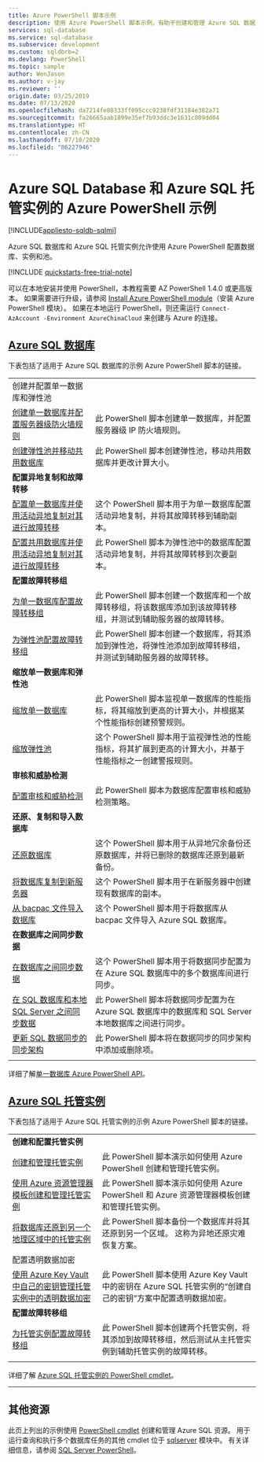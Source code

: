 ```yaml
---
title: Azure PowerShell 脚本示例
description: 使用 Azure PowerShell 脚本示例，有助于创建和管理 Azure SQL 数据库和 Azure SQL 托管实例资源。
services: sql-database
ms.service: sql-database
ms.subservice: development
ms.custom: sqldbrb=2
ms.devlang: PowerShell
ms.topic: sample
author: WenJason
ms.author: v-jay
ms.reviewer: ''
origin.date: 03/25/2019
ms.date: 07/13/2020
ms.openlocfilehash: da7214fe80333ff095ccc9238fdf31184e382a71
ms.sourcegitcommit: fa26665aab1899e35ef7b93ddc3e1631c009dd04
ms.translationtype: HT
ms.contentlocale: zh-CN
ms.lasthandoff: 07/10/2020
ms.locfileid: "86227946"
---
```

# <a name="azure-powershell-samples-for-azure-sql-database-and-azure-sql-managed-instance"></a>Azure SQL Database 和 Azure SQL 托管实例的 Azure PowerShell 示例
[!INCLUDE[appliesto-sqldb-sqlmi](../includes/appliesto-sqldb-sqlmi.md)]

Azure SQL 数据库和 Azure SQL 托管实例允许使用 Azure PowerShell 配置数据库、实例和池。

[!INCLUDE [quickstarts-free-trial-note](../../../includes/quickstarts-free-trial-note.md)]

可以在本地安装并使用 PowerShell，本教程需要 AZ PowerShell 1.4.0 或更高版本。 如果需要进行升级，请参阅 [Install Azure PowerShell module](https://docs.microsoft.com/powershell/azure/install-az-ps)（安装 Azure PowerShell 模块）。 如果在本地运行 PowerShell，则还需运行 `Connect-AzAccount -Environment AzureChinaCloud` 来创建与 Azure 的连接。

## <a name="azure-sql-database"></a>[Azure SQL 数据库](#tab/single-database)

下表包括了适用于 Azure SQL 数据库的示例 Azure PowerShell 脚本的链接。

| |  |
|---|---|
|创建并配置单一数据库和弹性池||
| [创建单一数据库并配置服务器级防火墙规则](scripts/create-and-configure-database-powershell.md?toc=%2fpowershell%2fmodule%2ftoc.json) | 此 PowerShell 脚本创建单一数据库，并配置服务器级 IP 防火墙规则。 |
| [创建弹性池并移动共用数据库](scripts/move-database-between-elastic-pools-powershell.md?toc=%2fpowershell%2fmodule%2ftoc.json) | 此 PowerShell 脚本创建弹性池，移动共用数据库并更改计算大小。|
|**配置异地复制和故障转移**||
| [配置单一数据库并使用活动异地复制对其进行故障转移](scripts/setup-geodr-and-failover-database-powershell.md?toc=%2fpowershell%2fmodule%2ftoc.json)| 这个 PowerShell 脚本用于为单一数据库配置活动异地复制，并将其故障转移到辅助副本。 |
| [配置共用数据库并使用活动异地复制对其进行故障转移](scripts/setup-geodr-and-failover-elastic-pool-powershell.md?toc=%2fpowershell%2fmodule%2ftoc.json)| 此 PowerShell 脚本为弹性池中的数据库配置活动异地复制，并将其故障转移到次要副本。 |
|**配置故障转移组**||
| [为单一数据库配置故障转移组](scripts/add-database-to-failover-group-powershell.md?toc=%2fpowershell%2fmodule%2ftoc.json) | 此 PowerShell 脚本创建一个数据库和一个故障转移组，将该数据库添加到该故障转移组，并测试到辅助服务器的故障转移。 |
| [为弹性池配置故障转移组](scripts/add-elastic-pool-to-failover-group-powershell.md?toc=%2fpowershell%2fmodule%2ftoc.json) | 此 PowerShell 脚本创建一个数据库，将其添加到弹性池，将弹性池添加到故障转移组，并测试到辅助服务器的故障转移。 |
|**缩放单一数据库和弹性池**||
| [缩放单一数据库](scripts/monitor-and-scale-database-powershell.md?toc=%2fpowershell%2fmodule%2ftoc.json) | 此 PowerShell 脚本监视单一数据库的性能指标，将其缩放到更高的计算大小，并根据某个性能指标创建预警规则。 |
| [缩放弹性池](scripts/monitor-and-scale-pool-powershell.md?toc=%2fpowershell%2fmodule%2ftoc.json) | 这个 PowerShell 脚本用于监视弹性池的性能指标，将其扩展到更高的计算大小，并基于性能指标之一创建警报规则。 |
| **审核和威胁检测** |
| [配置审核和威胁检测](scripts/auditing-threat-detection-powershell-configure.md?toc=%2fpowershell%2fmodule%2ftoc.json)| 此 PowerShell 脚本为数据库配置审核和威胁检测策略。 |
| **还原、复制和导入数据库**||
| [还原数据库](scripts/restore-database-powershell.md?toc=%2fpowershell%2fmodule%2ftoc.json)| 这个 PowerShell 脚本用于从异地冗余备份还原数据库，并将已删除的数据库还原到最新备份。 |
| [将数据库复制到新服务器](scripts/copy-database-to-new-server-powershell.md?toc=%2fpowershell%2fmodule%2ftoc.json)| 这个 PowerShell 脚本用于在新服务器中创建现有数据库的副本。 |
| [从 bacpac 文件导入数据库](scripts/import-from-bacpac-powershell.md?toc=%2fpowershell%2fmodule%2ftoc.json)| 这个 PowerShell 脚本用于将数据库从 bacpac 文件导入 Azure SQL 数据库。 |
| **在数据库之间同步数据**||
| [在数据库之间同步数据](scripts/sql-data-sync-sync-data-between-sql-databases.md?toc=%2fpowershell%2fmodule%2ftoc.json) | 这个 PowerShell 脚本用于将数据同步配置为在 Azure SQL 数据库中的多个数据库间进行同步。 |
| [在 SQL 数据库和本地 SQL Server 之间同步数据](scripts/sql-data-sync-sync-data-between-azure-onprem.md?toc=%2fpowershell%2fmodule%2ftoc.json) | 此 PowerShell 脚本将数据同步配置为在 Azure SQL 数据库中的数据库和 SQL Server 本地数据库之间进行同步。 |
| [更新 SQL 数据同步的同步架构](scripts/update-sync-schema-in-sync-group.md?toc=%2fpowershell%2fmodule%2ftoc.json) | 此 PowerShell 脚本将在数据同步的同步架构中添加或删除项。 |
|||

详细了解[单一数据库 Azure PowerShell API](single-database-manage.md#powershell)。 

## <a name="azure-sql-managed-instance"></a>[Azure SQL 托管实例](#tab/managed-instance)

下表包括了适用于 Azure SQL 托管实例的示例 Azure PowerShell 脚本的链接。

| |  |
|---|---|
|**创建和配置托管实例**||
| [创建和管理托管实例](../managed-instance/scripts/create-configure-managed-instance-powershell.md) | 此 PowerShell 脚本演示如何使用 Azure PowerShell 创建和管理托管实例。 |
| [使用 Azure 资源管理器模板创建和管理托管实例](../managed-instance/scripts/create-powershell-azure-resource-manager-template.md?toc=%2fpowershell%2fmodule%2ftoc.json) | 此 PowerShell 脚本演示如何使用 Azure PowerShell 和 Azure 资源管理器模板创建和管理托管实例。|
| [将数据库还原到另一个地理区域中的托管实例](../managed-instance/scripts/restore-geo-backup.md) | 此 PowerShell 脚本备份一个数据库并将其还原到另一个区域。 这称为异地还原灾难恢复方案。 |
| 配置透明数据加密||
| [使用 Azure Key Vault 中自己的密钥管理托管实例中的透明数据加密](../managed-instance/scripts/transparent-data-encryption-byok-powershell.md?toc=%2fpowershell%2fmodule%2ftoc.json)| 此 PowerShell 脚本使用 Azure Key Vault 中的密钥在 Azure SQL 托管实例的“创建自己的密钥”方案中配置透明数据加密。|
|**配置故障转移组**||
| [为托管实例配置故障转移组](../managed-instance/scripts/add-to-failover-group-powershell.md?toc=%2fpowershell%2fmodule%2ftoc.json) | 此 PowerShell 脚本创建两个托管实例，将其添加到故障转移组，然后测试从主托管实例到辅助托管实例的故障转移。 |
|||

详细了解 [Azure SQL 托管实例的 PowerShell cmdlet](../managed-instance/api-references-create-manage-instance.md#powershell-create-and-configure-managed-instances)。

---

## <a name="additional-resources"></a>其他资源

此页上列出的示例使用 [PowerShell cmdlet](https://docs.microsoft.com/powershell/module/az.sql/) 创建和管理 Azure SQL 资源。 用于运行查询和执行多个数据库任务的其他 cmdlet 位于 [sqlserver](https://docs.microsoft.com/powershell/module/sqlserver/) 模块中。 有关详细信息，请参阅 [SQL Server PowerShell](https://docs.microsoft.com/sql/powershell/sql-server-powershell/)。
